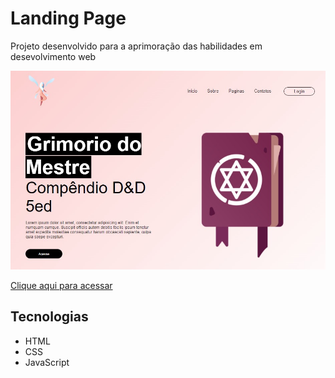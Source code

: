 # Landing Page

Projeto desenvolvido para a aprimoração das habilidades em desevolvimento web 

![Preview](./.github/Preview.jpeg)

[Clique aqui para acessar](https://rafael-damasceno.github.io/Landing-page/)

## Tecnologias
- HTML
- CSS
- JavaScript